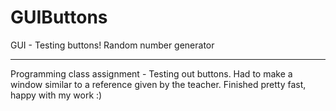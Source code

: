 # GUIButtons
GUI - Testing buttons! Random number generator
<hr>
Programming class assignment - Testing out buttons. Had to make a window similar to a reference given by the teacher.
Finished pretty fast, happy with my work :)

